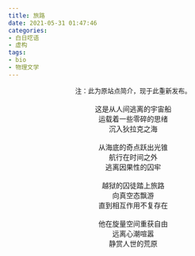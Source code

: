 ```yaml
---
title: 旅路
date: 2021-05-31 01:47:46
categories: 
- 白日呓语
- 虚构
tags: 
- bio
- 物理文学
---
```

<center><font size = 2>注：此为原站点简介，现于此重新发布。</font></center>
</br>
<center>这是从人间逃离的宇宙船</center>  
<center>运载着一些零碎的思绪</center>  
<center>沉入狄拉克之海</center>  
</br>
<center>从海底的奇点跃出光锥</center>  
<center>航行在时间之外</center>  
<center>逃离因果性的囚牢</center>  
</br>
<center>越狱的囚徒踏上旅路</center>  
<center>向真空态飘游</center>  
<center>直到相互作用不复存在</center>  

</br>
<center>他在旋量空间重获自由</center>  
<center>远离心潮喧嚣</center>  
<center>静赏人世的荒原</center>


